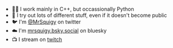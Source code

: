 - 👨‍💻 I work mainly in C++, but occassionally Python
- 🔮 I try out lots of different stuff, even if it doesn't become public
- 🐦 I'm [@MrSquigy](https://www.twitter.com/MrSquigy) on twitter
- ☁️ I'm [mrsquigy.bsky.social](https://bsky.app/profile/mrsquigy.bsky.social) on bluesky
- 📺 I stream on [twitch](https://twitch.tv/MrSquigy)

<!--
**MrSquigy/MrSquigy** is a ✨ _special_ ✨ repository because its `README.md` (this file) appears on your GitHub profile.

Here are some ideas to get you started:


- 👯 I’m looking to collaborate on ...
- 🤔 I’m looking for help with ...
- 💬 Ask me about ...
- 😄 Pronouns: ...
- ⚡ Fun fact: ...

[![Jonathan's github stats](https://github-readme-stats.vercel.app/api?username=MrSquigy&count_private=true&hide=stars&show_icons=true)](https://github.com/anuraghazra/github-readme-stats) 
-->
